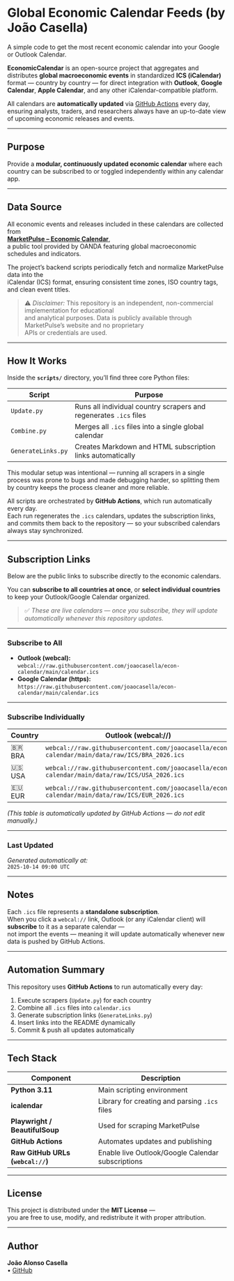 # Global Economic Calendar Feeds (by João Casella)

A simple code to get the most recent economic calendar into your Google or Outlook Calendar.

**EconomicCalendar** is an open-source project that aggregates and distributes **global macroeconomic events** in standardized **ICS (iCalendar)** format — country by country — for direct integration with **Outlook**, **Google Calendar**, **Apple Calendar**, and any other iCalendar-compatible platform.

All calendars are **automatically updated** via [GitHub Actions](.github/workflows/update.yml) every day, ensuring analysts, traders, and researchers always have an up-to-date view of upcoming economic releases and events.

---

## Purpose

Provide a **modular, continuously updated economic calendar** where each country can be subscribed to or toggled independently within any calendar app.

---

## Data Source

All economic events and releases included in these calendars are collected from  
[**MarketPulse – Economic Calendar**](https://www.marketpulse.com/tools/economic-calendar/),  
a public tool provided by OANDA featuring global macroeconomic schedules and indicators.

The project’s backend scripts periodically fetch and normalize MarketPulse data into the  
iCalendar (ICS) format, ensuring consistent time zones, ISO country tags, and clean event titles.

> ⚠️ *Disclaimer:* This repository is an independent, non-commercial implementation for educational  
and analytical purposes. Data is publicly available through MarketPulse’s website and no proprietary  
APIs or credentials are used.

---

## How It Works

Inside the **`scripts/`** directory, you’ll find three core Python files:

| Script | Purpose |
|---------|----------|
| `Update.py` | Runs all individual country scrapers and regenerates `.ics` files |
| `Combine.py` | Merges all `.ics` files into a single global calendar |
| `GenerateLinks.py` | Creates Markdown and HTML subscription links automatically |

This modular setup was intentional — running all scrapers in a single process was prone to bugs and made debugging harder, so splitting them by country keeps the process cleaner and more reliable.

All scripts are orchestrated by **GitHub Actions**, which run automatically every day.  
Each run regenerates the `.ics` calendars, updates the subscription links, and commits them back to the repository — so your subscribed calendars always stay synchronized.

---

## Subscription Links

Below are the public links to subscribe directly to the economic calendars.

You can **subscribe to all countries at once**, or **select individual countries** to keep your Outlook/Google Calendar organized.

> ✅ *These are live calendars — once you subscribe, they will update automatically whenever this repository updates.*

---

### **Subscribe to All**
- **Outlook (webcal):**  
  `webcal://raw.githubusercontent.com/joaocasella/econ-calendar/main/calendar.ics`
- **Google Calendar (https):**  
  `https://raw.githubusercontent.com/joaocasella/econ-calendar/main/calendar.ics`

---

### **Subscribe Individually**
<!-- AUTO-LINKS:START -->
| Country | Outlook (webcal://) | Google (https://) |
|----------|--------------------|-------------------|
| 🇧🇷 BRA | `webcal://raw.githubusercontent.com/joaocasella/econ-calendar/main/data/raw/ICS/BRA_2026.ics` | `https://raw.githubusercontent.com/joaocasella/econ-calendar/main/data/raw/ICS/BRA_2026.ics` |
| 🇺🇸 USA | `webcal://raw.githubusercontent.com/joaocasella/econ-calendar/main/data/raw/ICS/USA_2026.ics` | `https://raw.githubusercontent.com/joaocasella/econ-calendar/main/data/raw/ICS/USA_2026.ics` |
| 🇪🇺 EUR | `webcal://raw.githubusercontent.com/joaocasella/econ-calendar/main/data/raw/ICS/EUR_2026.ics` | `https://raw.githubusercontent.com/joaocasella/econ-calendar/main/data/raw/ICS/EUR_2026.ics` |
<!-- AUTO-LINKS:END -->

*(This table is automatically updated by GitHub Actions — do not edit manually.)*

---

### Last Updated
*Generated automatically at:*  
`2025-10-14 09:00 UTC`

---

## Notes

Each `.ics` file represents a **standalone subscription**.  
When you click a `webcal://` link, Outlook (or any iCalendar client) will **subscribe** to it as a separate calendar —  
not import the events — meaning it will update automatically whenever new data is pushed by GitHub Actions.

---

## Automation Summary

This repository uses **GitHub Actions** to run automatically every day:

1. Execute scrapers (`Update.py`) for each country  
2. Combine all `.ics` files into `calendar.ics`  
3. Generate subscription links (`GenerateLinks.py`)  
4. Insert links into the README dynamically  
5. Commit & push all updates automatically

---

## Tech Stack

| Component | Description |
|------------|-------------|
| **Python 3.11** | Main scripting environment |
| **icalendar** | Library for creating and parsing `.ics` files |
| **Playwright / BeautifulSoup** | Used for scraping MarketPulse |
| **GitHub Actions** | Automates updates and publishing |
| **Raw GitHub URLs (`webcal://`)** | Enable live Outlook/Google Calendar subscriptions |

---

## License

This project is distributed under the **MIT License** —  
you are free to use, modify, and redistribute it with proper attribution.

---

## Author

**João Alonso Casella**  
• [GitHub](https://github.com/joaocasella)
